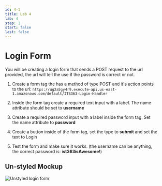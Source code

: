 ```yaml
---
id: 4-1
title: Lab 4
lab: 4
step: 1
start: false
last: false
---
```


# Login Form

You will be creating a login form that sends a POST request to the url provided, the url will tell the use if the password is correct or not.

1. Create a form tag the has a method of type POST and it's action points to the url: `https://ug2a5gy4r9.execute-api.us-east-1.amazonaws.com/default/ITS363-Login-Handler`

2. Inside the form tag create a required text input with a label. The name attribute should be set to **username**

3. Create a required password input with a label inside the form tag. Set the name attribute to **password**

4. Create a button inside of the form tag, set the type to **submit** and set the text to Login

5. Test the form and make sure it works. (the username can be anything, the correct password is: **ist363isAwesome!**)

## Un-styled Mockup

![Unstyled login form](/lab4/login-no-style.png)